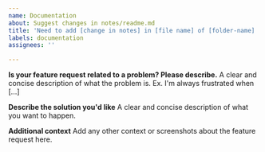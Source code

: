 ```yaml
---
name: Documentation
about: Suggest changes in notes/readme.md
title: 'Need to add [change in notes] in [file name] of [folder-name] '
labels: documentation
assignees: ''

---
```


**Is your feature request related to a problem? Please describe.**
A clear and concise description of what the problem is. Ex. I'm always frustrated when [...]

**Describe the solution you'd like**
A clear and concise description of what you want to happen.

**Additional context**
Add any other context or screenshots about the feature request here.
